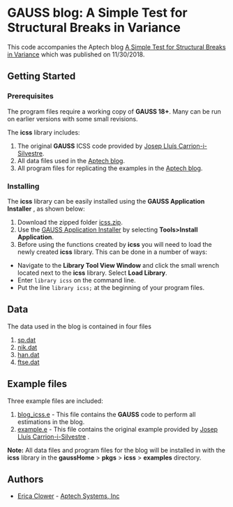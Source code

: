 # GAUSS blog: A Simple Test for Structural Breaks in Variance
This code accompanies the Aptech blog [A Simple Test for Structural Breaks in Variance](https://www.aptech.com/blog/a-simple-test-for-structural-breaks-in-variance/) which was published on 11/30/2018.

## Getting Started
### Prerequisites
The program files require a working copy of **GAUSS 18+**. Many can be run on earlier versions with some small revisions.

The **icss** library includes:
1. The original **GAUSS** ICSS code provided by [Josep Lluís Carrion-i-Silvestre](https://webgrec.ub.edu/webpages/personal/cat/000698_carrion.ub.edu.html).
2. All data files used in the [Aptech blog](https://www.aptech.com/blog/).
3. All program files for replicating the examples in the [Aptech blog](https://www.aptech.com/blog/).

### Installing
The **icss** library can be easily installed using the **GAUSS Application Installer** , as shown below:

1. Download the zipped folder [icss.zip](icss.zip).
2. Use the [GAUSS Application Installer](https://www.aptech.com/support/installation/using-the-applications-installer-wizard/) by selecting **Tools>Install Application**.
3. Before using the functions created by **icss** you will need to load the newly created **icss** library. This can be done in a number of ways:
  *   Navigate to the **Library Tool View Window** and click the small wrench located next to the **icss** library. Select **Load Library**.
  *  Enter `library icss` on the command line.
  *  Put the line `library icss;` at the beginning of your program files.

## Data
The data used in the blog is contained in four files

1. [sp.dat](examples/sp.dat)
2. [nik.dat](examples/nik.dat)
3. [han.dat](examples/han.dat)
4. [ftse.dat](examples/ftse.dat)

## Example files
Three example files are included:
1. [blog_icss.e](examples/blog_icss.e) - This file contains the **GAUSS** code to perform all estimations in the blog.
2. [example.e](examples/example.e) - This file contains the original example provided by [Josep Lluís Carrion-i-Silvestre](https://webgrec.ub.edu/webpages/personal/cat/000698_carrion.ub.edu.html) .

**Note:** All data files and program files for the blog will be installed in with the **icss** library in the **gaussHome** > **pkgs** > **icss** > **examples** directory.

## Authors
*  [Erica Clower](erica@aptech.com) - [Aptech Systems, Inc](www.aptech.com)
